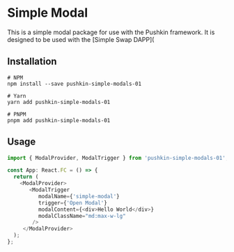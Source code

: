 # Simple Modal

This is a simple modal package for use with the Pushkin framework. It is designed to be used with the [Simple Swap DAPP](

## Installation

```shell
# NPM
npm install --save pushkin-simple-modals-01

# Yarn
yarn add pushkin-simple-modals-01

# PNPM
pnpm add pushkin-simple-modals-01
```

## Usage

```typescript jsx
import { ModalProvider, ModalTrigger } from 'pushkin-simple-modals-01';

const App: React.FC = () => {
  return (
    <ModalProvider>
       <ModalTrigger
          modalName={'simple-modal'}
          trigger={'Open Modal'}
          modalContent={<div>Hello World</div>}
          modalClassName="md:max-w-lg"
        />
     </ModalProvider>
  );
};